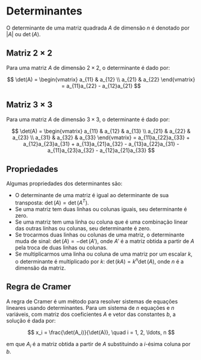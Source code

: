 # Determinantes

O determinante de uma matriz quadrada $A$ de dimensão $n$ é denotado por $|A|$ ou $\det(A)$.

## Matriz $2 \times 2$

Para uma matriz $A$ de dimensão $2 \times 2$, o determinante é dado por:

$$
\det(A) = \begin{vmatrix}
a_{11} & a_{12} \\
a_{21} & a_{22}
\end{vmatrix} = a_{11}a_{22} - a_{12}a_{21}
$$

## Matriz $3 \times 3$

Para uma matriz $A$ de dimensão $3 \times 3$, o determinante é dado por:

$$
\det(A) = \begin{vmatrix}
a_{11} & a_{12} & a_{13} \\
a_{21} & a_{22} & a_{23} \\
a_{31} & a_{32} & a_{33}
\end{vmatrix} = a_{11}a_{22}a_{33} + a_{12}a_{23}a_{31} + a_{13}a_{21}a_{32} - a_{13}a_{22}a_{31} - a_{11}a_{23}a_{32} - a_{12}a_{21}a_{33}
$$

## Propriedades

Algumas propriedades dos determinantes são:

- O determinante de uma matriz é igual ao determinante de sua transposta: $\det(A) = \det(A^T)$.
- Se uma matriz tem duas linhas ou colunas iguais, seu determinante é zero.
- Se uma matriz tem uma linha ou coluna que é uma combinação linear das outras linhas ou colunas, seu determinante é zero.
- Se trocarmos duas linhas ou colunas de uma matriz, o determinante muda de sinal: $\det(A) = -\det(A')$, onde $A'$ é a matriz obtida a partir de $A$ pela troca de duas linhas ou colunas.
- Se multiplicarmos uma linha ou coluna de uma matriz por um escalar $k$, o determinante é multiplicado por $k$: $\det(kA) = k^n \det(A)$, onde $n$ é a dimensão da matriz. 

## Regra de Cramer

A regra de Cramer é um método para resolver sistemas de equações lineares usando determinantes. Para um sistema de $n$ equações e $n$ variáveis, com matriz dos coeficientes $A$ e vetor das constantes $b$, a solução é dada por:

$$
x_i = \frac{\det(A_i)}{\det(A)}, \quad i = 1, 2, \ldots, n
$$

em que $A_i$ é a matriz obtida a partir de $A$ substituindo a $i$-ésima coluna por $b$.